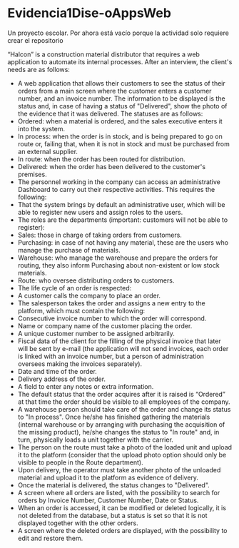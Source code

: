 # Evidencia1Dise-oAppsWeb
Un proyecto escolar. Por ahora está vacío porque la actividad solo requiere crear el repositorio

“Halcon” is a construction material distributor that requires a web application to automate its internal processes. After an interview, the client's needs are as follows:
* A web application that allows their customers to see the status of their orders from a main screen where the customer enters a customer number, and an invoice number. The information to be displayed is the status and, in case of having a status of "Delivered", show the photo of the evidence that it was delivered. The statuses are as follows:
* Ordered: when a material is ordered, and the sales executive enters it into the system.
* In process: when the order is in stock, and is being prepared to go on route or, failing that, when it is not in stock and must be purchased from an external supplier.
* In route: when the order has been routed for distribution.
* Delivered: when the order has been delivered to the customer's premises.
* The personnel working in the company can access an administrative Dashboard to carry out their respective activities. This requires the following:
* That the system brings by default an administrative user, which will be able to register new users and assign roles to the users.
* The roles are the departments (important: customers will not be able to register):
* Sales: those in charge of taking orders from customers.
* Purchasing: in case of not having any material, these are the users who manage the purchase of materials.
* Warehouse: who manage the warehouse and prepare the orders for routing, they also inform Purchasing about non-existent or low stock materials.
* Route: who oversee distributing orders to customers.
* The life cycle of an order is respected:
* A customer calls the company to place an order.
* The salesperson takes the order and assigns a new entry to the platform, which must contain the following: 
* Consecutive invoice number to which the order will correspond.
* Name or company name of the customer placing the order.
* A unique customer number to be assigned arbitrarily.
* Fiscal data of the client for the filling of the physical invoice that later will be sent by e-mail (the application will not send invoices, each order is linked with an invoice number, but a person of administration oversees making the invoices separately).
* Date and time of the order.
* Delivery address of the order.
* A field to enter any notes or extra information.
* The default status that the order acquires after it is raised is “Ordered” at that time the order should be visible to all employees of the company.
* A warehouse person should take care of the order and change its status to "In process". Once he/she has finished gathering the materials (internal warehouse or by arranging with purchasing the acquisition of the missing product), he/she changes the status to "In route" and, in turn, physically loads a unit together with the carrier.
* The person on the route must take a photo of the loaded unit and upload it to the platform (consider that the upload photo option should only be visible to people in the Route department).
* Upon delivery, the operator must take another photo of the unloaded material and upload it to the platform as evidence of delivery.
* Once the material is delivered, the status changes to "Delivered".
* A screen where all orders are listed, with the possibility to search for orders by Invoice Number, Customer Number, Date or Status.
* When an order is accessed, it can be modified or deleted logically, it is not deleted from the database, but a status is set so that it is not displayed together with the other orders.
* A screen where the deleted orders are displayed, with the possibility to edit and restore them.
